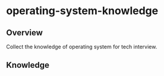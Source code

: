 # operating-system-knowledge

## Overview
Collect the knowledge of operating system for tech interview.

## Knowledge
